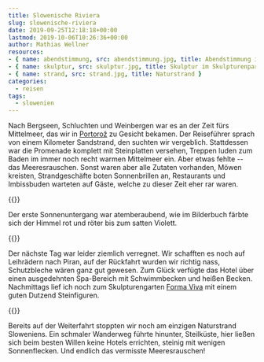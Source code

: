 ```yaml
---
title: Slowenische Riviera
slug: slowenische-riviera
date: 2019-09-25T12:18:18+00:00
lastmod: 2019-10-06T10:26:36+00:00
author: Mathias Wellner
resources: 
- { name: abendstimmung, src: abendstimmung.jpg, title: Abendstimmung in Portorož }
- { name: skulptur, src: skulptur.jpg, title: Skulptur im Skulpturenpark Forma Viva  }
- { name: strand, src: strand.jpg, title: Naturstrand }
categories:
  - reisen
tags:
  - slowenien
---
```

Nach Bergseen, Schluchten und Weinbergen war es an der Zeit fürs Mittelmeer, das wir in [Portorož](https://de.wikipedia.org/wiki/Portoro%C5%BE) zu Gesicht bekamen. Der Reiseführer sprach von einem Kilometer Sandstrand, den suchten wir vergeblich. Stattdessen war die Promenade komplett mit Steinplatten versehen, Treppen luden zum Baden im immer noch recht warmen Mittelmeer ein. Aber etwas fehlte -- das Meeresrauschen. Sonst waren aber alle Zutaten vorhanden, Möwen kreisten, Strandgeschäfte boten Sonnenbrillen an, Restaurants und Imbissbuden warteten auf Gäste, welche zu dieser Zeit eher rar waren. 
<!--more-->

{{<responsive-image name="abendstimmung">}}

Der erste Sonnenuntergang war atemberaubend, wie im Bilderbuch färbte sich der Himmel rot und röter bis zum satten Violett. 

{{<responsive-image name="skulptur">}}

Der nächste Tag war leider ziemlich verregnet. Wir schafften es noch auf Leihrädern nach Piran, auf der Rückfahrt wurden wir richtig nass, Schutzbleche wären ganz gut gewesen. Zum Glück verfügte das Hotel über einen ausgedehnten Spa-Bereich mit Schwimmbecken und heißen Becken. Nachmittags lief ich noch zum Skulpturengarten [Forma Viva](https://www.portoroz.si/de/erleben/sehenswurdigkeiten/erbe-und-geschichte/662-object-forma-viva-portoroz) mit einem guten Dutzend Steinfiguren. 

{{<responsive-image name="strand">}}

Bereits auf der Weiterfahrt stoppten wir noch am einzigen Naturstrand Sloweniens. Ein schmaler Wanderweg führte hinunter, Steilküste, hier ließen sich beim besten Willen keine Hotels errichten, steinig mit wenigen Sonnenflecken. Und endlich das vermisste Meeresrauschen!
